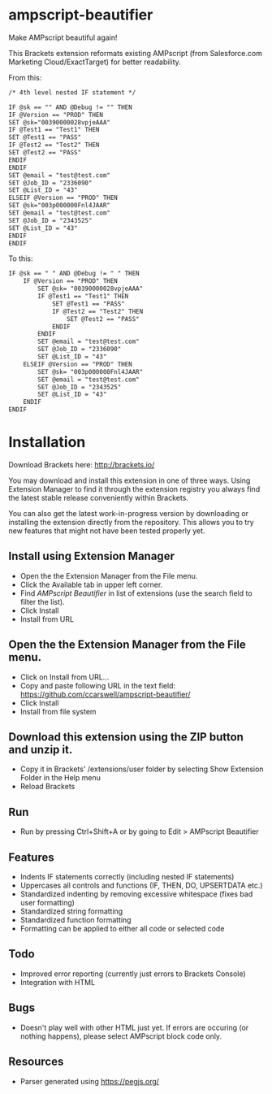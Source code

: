 # ampscript-beautifier
Make AMPscript beautiful again!

This Brackets extension reformats existing AMPscript (from Salesforce.com Marketing Cloud/ExactTarget) for better readability.

From this:

```html
/* 4th level nested IF statement */

IF @sk == "" AND @Debug != "" THEN
IF @Version == "PROD" THEN
SET @sk="00390000028vpjeAAA"
IF @Test1 == "Test1" THEN
SET @Test1 == "PASS"
IF @Test2 == "Test2" THEN
SET @Test2 == "PASS"
ENDIF
ENDIF
SET @email = "test@test.com"
SET @Job_ID = "2336090"
SET @List_ID = "43"
ELSEIF @Version == "PROD" THEN
SET @sk="003p000000Fnl4JAAR"
SET @email = "test@test.com"
SET @Job_ID = "2343525"
SET @List_ID = "43"
ENDIF
ENDIF
```

To this:

```html
IF @sk == " " AND @Debug != " " THEN
	IF @Version == "PROD" THEN
		SET @sk= "00390000028vpjeAAA" 
		IF @Test1 == "Test1" THEN
			SET @Test1 == "PASS" 
			IF @Test2 == "Test2" THEN
				SET @Test2 == "PASS" 
			ENDIF
		ENDIF
		SET @email = "test@test.com" 
		SET @Job_ID = "2336090" 
		SET @List_ID = "43" 
	ELSEIF @Version == "PROD" THEN
		SET @sk= "003p000000Fnl4JAAR" 
		SET @email = "test@test.com" 
		SET @Job_ID = "2343525" 
		SET @List_ID = "43" 
	ENDIF
ENDIF
```


# Installation

Download Brackets here: http://brackets.io/

You may download and install this extension in one of three ways. Using Extension Manager to find it through the extension registry you always find the latest stable release conveniently within Brackets.

You can also get the latest work-in-progress version by downloading or installing the extension directly from the repository. This allows you to try new features that might not have been tested properly yet.

## Install using Extension Manager
- Open the the Extension Manager from the File menu.
- Click the Available tab in upper left corner.
- Find *AMPscript Beautifier* in list of extensions (use the search field to filter the list).
- Click Install
- Install from URL

## Open the the Extension Manager from the File menu.
- Click on Install from URL...
- Copy and paste following URL in the text field: https://github.com/ccarswell/ampscript-beautifier/
- Click Install
- Install from file system

## Download this extension using the ZIP button and unzip it.
- Copy it in Brackets' /extensions/user folder by selecting Show Extension Folder in the Help menu
- Reload Brackets

## Run
- Run by pressing Ctrl+Shift+A or by going to Edit > AMPscript Beautifier

## Features
- Indents IF statements correctly (including nested IF statements)
- Uppercases all controls and functions (IF, THEN, DO, UPSERTDATA etc.)
- Standardized indenting by removing excessive whitespace (fixes bad user formatting)
- Standardized string formatting
- Standardized function formatting
- Formatting can be applied to either all code or selected code

## Todo

- Improved error reporting (currently just errors to Brackets Console)
- Integration with HTML

## Bugs
- Doesn't play well with other HTML just yet.  If errors are occuring (or nothing happens), please select AMPscript block code only.

## Resources
- Parser generated using https://pegjs.org/
